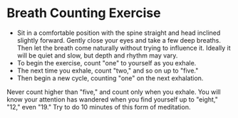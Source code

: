 # Breath Counting Exercise 

* Sit in a comfortable position with the spine straight and head inclined slightly forward. Gently close your eyes and take a few deep breaths. Then let the breath come naturally without trying to influence it. Ideally it will be quiet and slow, but depth and rhythm may vary.  
* To begin the exercise, count "one" to yourself as you exhale.  
* The next time you exhale, count "two," and so on up to "five."  
* Then begin a new cycle, counting "one" on the next exhalation.  

Never count higher than "five," and count only when you exhale. You will know your attention has wandered when you find yourself up to "eight," "12," even "19." Try to do 10 minutes of this form of meditation.